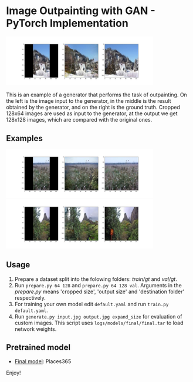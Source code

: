 # Image Outpainting with GAN - PyTorch Implementation

<img src="pics/img.jpg" alt="Idea" width="400"/>

This is an example of a generator that performs the task of outpainting. On the left is the image input to the generator, in the middle is the result obtained by the generator, and on the right is the ground truth. Cropped 128x64 images are used as input to the generator, at the output we get 128x128 images, which are compared with the original ones.

## Examples

<img src="pics/img2.jpg" alt="Idea" width="400"/>

<img src="pics/img3.jpg" alt="Idea" width="400"/>

## Usage

1. Prepare a dataset split into the folowing folders: *train/gt* and *val/gt*.
2. Run `prepare.py 64 128` and `prepare.py 64 128 val`. Arguments in the *prepare.py* means 'cropped size', 'output size' and 'destination folder' respectively.
3. For training your own model edit `default.yaml` and run `train.py default.yaml`.
5. Run `generate.py input.jpg output.jpg expand_size` for evaluation of custom images. This script uses `logs/models/final/final.tar` to load network weights.

## Pretrained model

* [Final model](https://drive.google.com/file/d/1C7SYYDUpgONSz2Vq1FISY-KiISvnezCR/view?usp=sharing): Places365

Enjoy!
